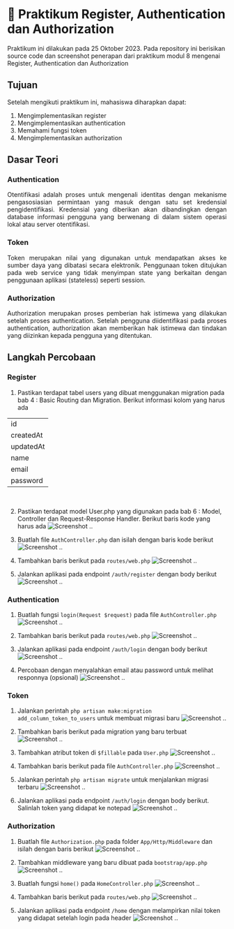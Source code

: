 # :ledger: Praktikum Register, Authentication dan Authorization
Praktikum ini dilakukan pada 25 Oktober 2023. Pada repository ini berisikan source code dan screenshot penerapan dari praktikum modul 8 mengenai Register, Authentication dan Authorization

## Tujuan
Setelah mengikuti praktikum ini, mahasiswa diharapkan dapat:
1. Mengimplementasikan register
2. Mengimplementasikan authentication
3. Memahami fungsi token
4. Mengimplementasikan authorization

## Dasar Teori
### Authentication
<p align="justify">
Otentifikasi adalah proses untuk mengenali identitas dengan mekanisme pengasosiasian permintaan yang masuk dengan satu set kredensial pengidentifikasi.
Kredensial yang diberikan akan dibandingkan dengan database informasi pengguna yang berwenang di dalam sistem operasi lokal atau server otentifikasi.
</p>

### Token
<p align="justify">
Token merupakan nilai yang digunakan untuk mendapatkan akses ke sumber daya yang dibatasi secara elektronik. Penggunaan token ditujukan pada web service yang tidak menyimpan state yang berkaitan dengan penggunaan aplikasi (stateless) seperti session.
</p>

### Authorization
<p align="justify">
Authorization merupakan proses pemberian hak istimewa yang dilakukan setelah proses authentication. Setelah pengguna diidentifikasi pada proses authentication, authorization akan memberikan hak istimewa dan tindakan yang diizinkan kepada pengguna yang ditentukan.
</p>

## Langkah Percobaan
### Register
1. Pastikan terdapat tabel users yang dibuat menggunakan migration pada bab 4 : Basic Routing dan Migration. Berikut informasi kolom yang harus ada
<table>
    <tr>
        <td> id </td>
    </tr>
    <tr>
        <td> createdAt </td>
    </tr>
    <tr>
        <td> updatedAt </td>
    </tr>
    <tr>
        <td> name</td>
    </tr>
    <tr>
        <td> email </td>
    </tr>
    <tr>
        <td> password </td>
    </tr>
</table><br />

2. Pastikan terdapat model User.php yang digunakan pada bab 6 : Model, Controller dan Request-Response Handler. Berikut baris kode yang harus ada
    ![Screenshot .. ](../Screenshot/praktikum8/81.png)
    
3. Buatlah file ``AuthController.php`` dan isilah dengan baris kode berikut
    ![Screenshot .. ](../Screenshot/praktikum8/82.png)
    
4. Tambahkan baris berikut pada ``routes/web.php``
    ![Screenshot .. ](../Screenshot/praktikum8/83.png)
    
5. Jalankan aplikasi pada endpoint ``/auth/register`` dengan body berikut
    ![Screenshot .. ](../Screenshot/praktikum8/84.png)
    

### Authentication
1. Buatlah fungsi ``login(Request $request)`` pada file ``AuthController.php``
    ![Screenshot .. ](../Screenshot/praktikum8/85.png)
    
2. Tambahkan baris berikut pada ``routes/web.php``
    ![Screenshot .. ](../Screenshot/praktikum8/86.png)
    
3. Jalankan aplikasi pada endpoint ``/auth/login`` dengan body berikut
    ![Screenshot .. ](../Screenshot/praktikum8/87.png)
    
4. Percobaan dengan menyalahkan email atau password untuk melihat responnya (opsional)
    ![Screenshot .. ](../Screenshot/praktikum8/salahpw.png) 
    


### Token
1. Jalankan perintah ``php artisan make:migration add_column_token_to_users`` untuk membuat migrasi baru
    ![Screenshot .. ](../Screenshot/praktikum8/88.png)
    
2. Tambahkan baris berikut pada migration yang baru terbuat
    ![Screenshot .. ](../Screenshot/praktikum8/89.png)
    
3. Tambahkan atribut token di ``$fillable`` pada ``User.php``
    ![Screenshot .. ](../Screenshot/praktikum8/810.png)
    
4. Tambahkan baris berikut pada file ``AuthController.php``
    ![Screenshot .. ](../Screenshot/praktikum8/811.png)
    
5. Jalankan perintah ``php artisan migrate`` untuk menjalankan migrasi terbaru
    ![Screenshot .. ](../Screenshot/praktikum8/812.png)
    
6. Jalankan aplikasi pada endpoint ``/auth/login`` dengan body berikut. Salinlah token yang didapat ke notepad
    ![Screenshot .. ](../Screenshot/praktikum8/813.png)
    


### Authorization
1. Buatlah file ``Authorization.php`` pada folder ``App/Http/Middleware`` dan isilah dengan baris berikut
    ![Screenshot .. ](../Screenshot/praktikum8/814.png)
    
2. Tambahkan middleware yang baru dibuat pada ``bootstrap/app.php``
    ![Screenshot .. ](../Screenshot/praktikum8/815.png)
    
3. Buatlah fungsi ``home()`` pada ``HomeController.php``
    ![Screenshot .. ](../Screenshot/praktikum8/816.png)
    
4. Tambahkan baris berikut pada ``routes/web.php``
    ![Screenshot .. ](../Screenshot/praktikum8/817.png)
    
5. Jalankan aplikasi pada endpoint ``/home`` dengan melampirkan nilai token yang didapat setelah login pada header
    ![Screenshot .. ](../Screenshot/praktikum8/818.png)
    
